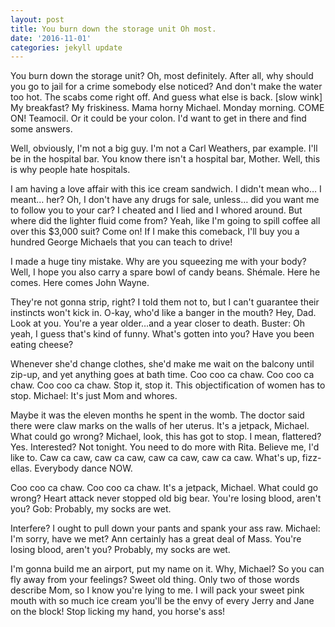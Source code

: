```yaml
---
layout: post
title: You burn down the storage unit Oh most.
date: '2016-11-01'
categories: jekyll update
---
```


You burn down the storage unit? Oh, most definitely. After all, why should you go to jail for a crime somebody else noticed? And don't make the water too hot. The scabs come right off. And guess what else is back. [slow wink] My breakfast? My friskiness. Mama horny Michael. Monday morning. COME ON! Teamocil. Or it could be your colon. I'd want to get in there and find some answers. 

Well, obviously, I'm not a big guy. I'm not a Carl Weathers, par example. I'll be in the hospital bar. You know there isn't a hospital bar, Mother. Well, this is why people hate hospitals. 

I am having a love affair with this ice cream sandwich. I didn't mean who… I meant… her? Oh, I don't have any drugs for sale, unless… did you want me to follow you to your car? I cheated and I lied and I whored around. But where did the lighter fluid come from? Yeah, like I'm going to spill coffee all over this $3,000 suit? Come on! If I make this comeback, I'll buy you a hundred George Michaels that you can teach to drive! 

I made a huge tiny mistake. Why are you squeezing me with your body? Well, I hope you also carry a spare bowl of candy beans. Shémale. Here he comes. Here comes John Wayne. 

They're not gonna strip, right? I told them not to, but I can't guarantee their instincts won't kick in. O-kay, who'd like a banger in the mouth? Hey, Dad. Look at you. You're a year older…and a year closer to death. Buster: Oh yeah, I guess that's kind of funny. What's gotten into you? Have you been eating cheese? 

Whenever she'd change clothes, she'd make me wait on the balcony until zip-up, and yet anything goes at bath time. Coo coo ca chaw. Coo coo ca chaw. Coo coo ca chaw. Stop it, stop it. This objectification of women has to stop. Michael: It's just Mom and whores. 

Maybe it was the eleven months he spent in the womb. The doctor said there were claw marks on the walls of her uterus. It's a jetpack, Michael. What could go wrong? Michael, look, this has got to stop. I mean, flattered? Yes. Interested? Not tonight. You need to do more with Rita. Believe me, I'd like to. Caw ca caw, caw ca caw, caw ca caw, caw ca caw. What's up, fizz-ellas. Everybody dance NOW. 

Coo coo ca chaw. Coo coo ca chaw. It's a jetpack, Michael. What could go wrong? Heart attack never stopped old big bear. You're losing blood, aren't you? Gob: Probably, my socks are wet. 

Interfere? I ought to pull down your pants and spank your ass raw. Michael: I'm sorry, have we met? Ann certainly has a great deal of Mass. You're losing blood, aren't you? Probably, my socks are wet. 

I'm gonna build me an airport, put my name on it. Why, Michael? So you can fly away from your feelings? Sweet old thing. Only two of those words describe Mom, so I know you're lying to me. I will pack your sweet pink mouth with so much ice cream you'll be the envy of every Jerry and Jane on the block! Stop licking my hand, you horse's ass! 

